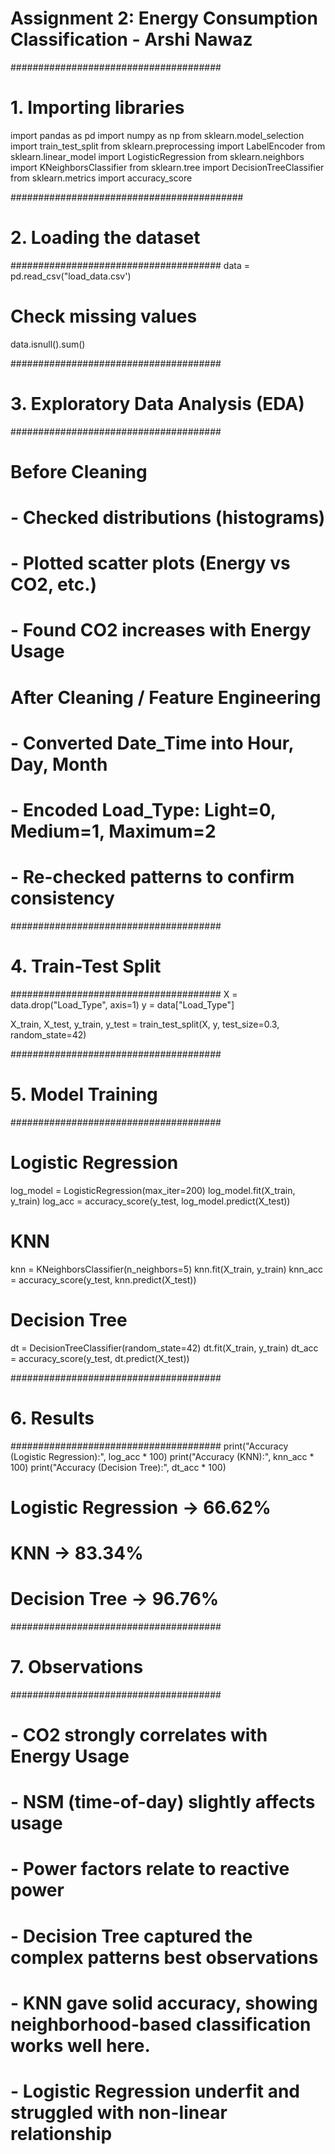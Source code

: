 # Assignment 2: Energy Consumption Classification - Arshi Nawaz
######################################

# 1. Importing libraries


import pandas as pd
import numpy as np
from sklearn.model_selection import train_test_split
from sklearn.preprocessing import LabelEncoder
from sklearn.linear_model import LogisticRegression
from sklearn.neighbors import KNeighborsClassifier
from sklearn.tree import DecisionTreeClassifier
from sklearn.metrics import accuracy_score

##########################################
# 2. Loading the dataset
######################################
data = pd.read_csv("load_data.csv')

# Check missing values
data.isnull().sum()

######################################
# 3. Exploratory Data Analysis (EDA)
######################################
# Before Cleaning
# - Checked distributions (histograms)
# - Plotted scatter plots (Energy vs CO2, etc.)
# - Found CO2 increases with Energy Usage

# After Cleaning / Feature Engineering
# - Converted Date_Time into Hour, Day, Month
# - Encoded Load_Type: Light=0, Medium=1, Maximum=2
# - Re-checked patterns to confirm consistency

######################################
# 4. Train-Test Split
######################################
X = data.drop("Load_Type", axis=1)
y = data["Load_Type"]

X_train, X_test, y_train, y_test = train_test_split(X, y, test_size=0.3, random_state=42)

######################################
# 5. Model Training
######################################

# Logistic Regression
log_model = LogisticRegression(max_iter=200)
log_model.fit(X_train, y_train)
log_acc = accuracy_score(y_test, log_model.predict(X_test))

# KNN
knn = KNeighborsClassifier(n_neighbors=5)
knn.fit(X_train, y_train)
knn_acc = accuracy_score(y_test, knn.predict(X_test))

# Decision Tree
dt = DecisionTreeClassifier(random_state=42)
dt.fit(X_train, y_train)
dt_acc = accuracy_score(y_test, dt.predict(X_test))

######################################
# 6. Results
######################################
print("Accuracy (Logistic Regression):", log_acc * 100)
print("Accuracy (KNN):", knn_acc * 100)
print("Accuracy (Decision Tree):", dt_acc * 100)

# Logistic Regression → 66.62%
# KNN → 83.34%
# Decision Tree → 96.76%

######################################
# 7. Observations
######################################
# - CO2 strongly correlates with Energy Usage
# - NSM (time-of-day) slightly affects usage
# - Power factors relate to reactive power
# - Decision Tree captured the complex patterns best observations
# - KNN gave solid accuracy, showing neighborhood-based classification works well here.
# - Logistic Regression underfit and struggled with non-linear relationship

